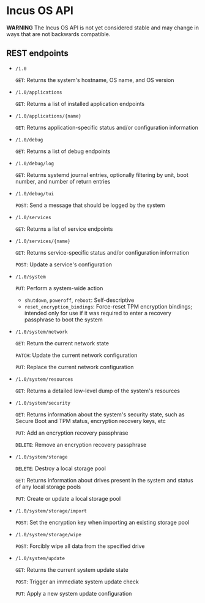 # Incus OS API

**WARNING** The Incus OS API is not yet considered stable and may change in ways that
are not backwards compatible.

## REST endpoints

  * `/1.0`
  
    `GET`: Returns the system's hostname, OS name, and OS version
 
  * `/1.0/applications`
  
    `GET`: Returns a list of installed application endpoints
  
  * `/1.0/applications/{name}`
  
    `GET`: Returns application-specific status and/or configuration information
  
  * `/1.0/debug`
  
    `GET`: Returns a list of debug endpoints
  
  * `/1.0/debug/log`
  
    `GET`: Returns systemd journal entries, optionally filtering by unit, boot number, and
    number of return entries

  * `/1.0/debug/tui`
  
    `POST`: Send a message that should be logged by the system

  * `/1.0/services`
  
    `GET`: Returns a list of service endpoints
  
  * `/1.0/services/{name}`
  
    `GET`: Returns service-specific status and/or configuration information
    
    `POST`: Update a service's configuration
  
  * `/1.0/system`
  
    `PUT`: Perform a system-wide action
      - `shutdown`, `poweroff`, `reboot`: Self-descriptive
      - `reset_encryption_bindings`: Force-reset TPM encryption bindings; intended only for
      use if it was required to enter a recovery passphrase to boot the system

  * `/1.0/system/network`
  
    `GET`: Return the current network state
    
    `PATCH`: Update the current network configuration
    
    `PUT`: Replace the current network configuration
  
  * `/1.0/system/resources`
  
    `GET`: Returns a detailed low-level dump of the system's resources
  
  * `/1.0/system/security`
  
    `GET`: Returns information about the system's security state, such as Secure Boot and TPM
    status, encryption recovery keys, etc
    
    `PUT`: Add an encryption recovery passphrase
    
    `DELETE`: Remove an encryption recovery passphrase
  
  * `/1.0/system/storage`
  
    `DELETE`: Destroy a local storage pool
  
    `GET`: Returns information about drives present in the system and status of any local storage
    pools
    
    `PUT`: Create or update a local storage pool

  * `/1.0/system/storage/import`
  
    `POST`: Set the encryption key when importing an existing storage pool

  * `/1.0/system/storage/wipe`
  
    `POST`: Forcibly wipe all data from the specified drive
  
  * `/1.0/system/update`

    `GET`: Returns the current system update state
    
    `POST`: Trigger an immediate system update check
    
    `PUT`: Apply a new system update configuration
